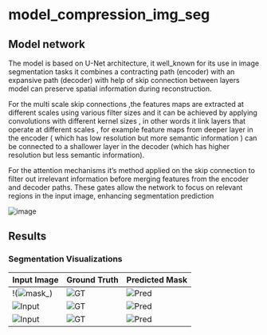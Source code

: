 # model_compression_img_seg

## Model network

The model is based on U-Net architecture, it well_known for its use in image segmentation tasks it combines a contracting path (encoder) with an expansive path (decoder) with help of skip
connection between layers model can preserve spatial information during reconstruction.

For the multi scale skip connections ,the features maps are extracted at different scales using
various filter sizes and it can be achieved by applying convolutions with different kernel sizes ,
in other words it link layers that operate at different scales , for example feature maps from
deeper layer in the encoder ( which has low resolution but more semantic information ) can be
connected to a shallower layer in the decoder (which has higher resolution but less semantic
information).

For the attention mechanisms it’s method applied on the skip connection to filter out irrelevant
information before merging features from the encoder and decoder paths. These gates allow the
network to focus on relevant regions in the input image, enhancing segmentation prediction


![image](https://github.com/user-attachments/assets/0b764940-3a63-4515-a9fa-e15b3963a79d)


## Results 

### Segmentation Visualizations

| Input Image          | Ground Truth         | Predicted Mask       |
|----------------------|----------------------|----------------------|
| !(![mask_](https://github.com/user-attachments/assets/9e58a669-f9b4-46c7-a385-e85bfda06931)) | ![GT](images/segmentation_example1_gt.png) | ![Pred](images/segmentation_example1_pred.png) |
| ![Input](images/segmentation_example2_input.png) | ![GT](images/segmentation_example2_gt.png) | ![Pred](images/segmentation_example2_pred.png) |
| ![Input](images/segmentation_example3_input.png) | ![GT](images/segmentation_example3_gt.png) | ![Pred](images/segmentation_example3_pred.png) |
